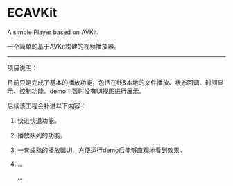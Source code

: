 # ECAVKit
 A simple Player based on AVKit.

一个简单的基于AVKit构建的视频播放器。

---

项目说明：

目前只是完成了基本的播放功能，包括在线&本地的文件播放、状态回调、时间显示、控制功能。demo中暂时没有UI视图进行展示。

后续该工程会补进以下内容：

1. 快进快退功能。

2. 播放队列的功能。

3. 一套成熟的播放器UI，方便运行demo后能够直观地看到效果。

4. ...

   ...

